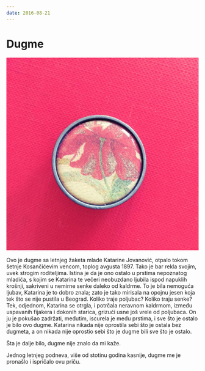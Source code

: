 ```yaml
---
date: 2016-08-21
---
```


# Dugme

![](dugme.jpg)

Ovo je dugme sa letnjeg žaketa mlade Katarine Jovanović, otpalo tokom šetnje Kosančićevim vencom, toplog avgusta 1897. Tako je bar rekla svojim, uvek strogim roditeljima. Istina je da je ono ostalo u prstima nepoznatog mladića, s kojim se Katarina te večeri neobuzdano ljubila ispod napuklih krošnji, sakriveni u nemirne senke daleko od kaldrme. To je bila nemoguća ljubav, Katarina je to dobro znala; zato je tako mirisala na opojnu jesen koja tek što se nije pustila u Beograd. Koliko traje poljubac? Koliko traju senke? Tek, odjednom, Katarina se otrgla, i potrčala neravnom kaldrmom, između uspavanih fijakera i dokonih starica, grizući usne još vrele od poljubaca. On ju je pokušao zadržati, međutim, iscurela je među prstima, i sve što je ostalo je bilo ovo dugme. Katarina nikada nije oprostila sebi što je ostala bez dugmeta, a on nikada nije oprostio sebi što je dugme bili sve što je ostalo.

Šta je dalje bilo, dugme nije znalo da mi kaže.

Jednog letnjeg podneva, više  od stotinu godina kasnije, dugme me je pronašlo i ispričalo ovu priču.
